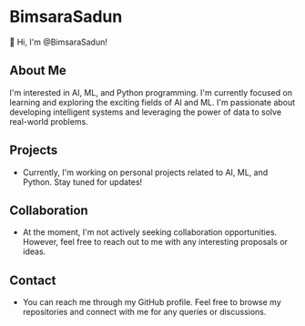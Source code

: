 # BimsaraSadun

👋 Hi, I'm @BimsaraSadun!

## About Me

I'm interested in AI, ML, and Python programming. I'm currently focused on learning and exploring the exciting fields of AI and ML. I'm passionate about developing intelligent systems and leveraging the power of data to solve real-world problems.

## Projects

- Currently, I'm working on personal projects related to AI, ML, and Python. Stay tuned for updates!

## Collaboration

- At the moment, I'm not actively seeking collaboration opportunities. However, feel free to reach out to me with any interesting proposals or ideas.

## Contact

- You can reach me through my GitHub profile. Feel free to browse my repositories and connect with me for any queries or discussions.


